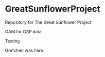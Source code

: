 # GreatSunflowerProject
Repository for The Great Sunflower Project

GAM for GSP data

Testing 

Gretchen was here